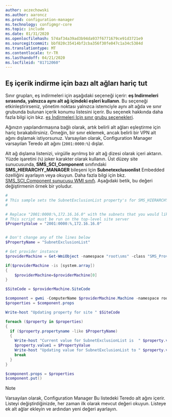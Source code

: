 ```yaml
---
author: aczechowski
ms.author: aaroncz
ms.prod: configuration-manager
ms.technology: configmgr-core
ms.topic: include
ms.date: 01/31/2020
ms.openlocfilehash: 574af34a39ad3b94da937f6771679ce91d3721e9
ms.sourcegitcommit: bbf820c35414bf2cba356f30fe047c1a34c5384d
ms.translationtype: MT
ms.contentlocale: tr-TR
ms.lasthandoff: 04/21/2020
ms.locfileid: "81712060"
---
```

## <a name="exclude-certain-subnets-for-peer-content-download"></a><a name="bkmk_subnet"></a>Eş içerik indirme için bazı alt ağları hariç tut

<!--3555777-->

Sınır grupları, eş indirmeleri için aşağıdaki seçeneği içerir: **eş Indirmeleri sırasında, yalnızca aynı alt ağ içindeki eşleri kullanın**. Bu seçeneği etkinleştirirseniz, yönetim noktası yalnızca istemciyle aynı alt ağda ve sınır grubunda bulunan içerik konumu listesini içerir. Bu seçenek hakkında daha fazla bilgi için bkz. [eş İndirmeleri Için sınır grubu seçenekleri](../../../../servers/deploy/configure/boundary-groups.md#bkmk_bgoptions).

Ağınızın yapılandırmasına bağlı olarak, artık belirli alt ağları eşleştirme için hariç bırakabilirsiniz. Örneğin, bir sınır eklemek, ancak belirli bir VPN alt ağını dışlamak istiyorsunuz. Varsayılan olarak, Configuration Manager varsayılan Teredo alt ağını (`2001:0000:%`) dışlar.

Alt ağ dışlama listenizi, virgülle ayrılmış bir alt ağ dizesi olarak içeri aktarın. Yüzde işaretini (`%`) joker karakter olarak kullanın. Üst düzey site sunucusunda, **SMS_SCI_Component** sınıfındaki **SMS_HIERARCHY_MANAGER** bileşeni Için **Subnetexclusıonlist** Embedded özelliğini ayarlayın veya okuyun. Daha fazla bilgi için bkz. [SMS_SCI_Component sunucusu WMI sınıfı](../../../../../develop/reference/core/servers/configure/sms_sci_component-server-wmi-class.md). Aşağıdaki betik, bu değeri değiştirmenin örnek bir yoludur.

```PowerShell
#
# This sample sets the SubnetExclusionList property's for SMS_HIERARCHY_MANAGER component for the top-level site
#

# Replace "2001:0000:%,172.16.16.0" with the subnets that you would like to exclude. It's a comma separated string.
# This script must be run on the top-level site server
$PropertyValue = "2001:0000:%,172.16.16.0"


# Don't change any of the lines below
$PropertyName = "SubnetExclusionList"

# Get provider instance
$providerMachine = Get-WmiObject -namespace "root\sms" -class "SMS_ProviderLocation"

if($providerMachine -is [system.array])
{
    $providerMachine=$providerMachine[0]
}

$SiteCode = $providerMachine.SiteCode

$component = gwmi -ComputerName $providerMachine.Machine -namespace root\sms\site_$SiteCode -query 'select comp.* from sms_sci_component comp join SMS_SCI_SiteDefinition sdef on sdef.SiteCode=comp.SiteCode where sdef.ParentSiteCode="" and comp.componentname="SMS_HIERARCHY_MANAGER"'
$properties = $component.props

Write-host "Updating property for site " $SiteCode

foreach ($property in $properties)
{
  if ($property.propertyname -like $PropertyName) 
  {
    Write-host "Current value for SubnetExclusionList is  " $property.value1
    $property.value1 = $PropertyValue
    Write-host "Updating value for SubnetExclusionList to " $property.value1
    break
  }
}

$component.props = $properties
$component.put()
```

> [!NOTE]
> Varsayılan olarak, Configuration Manager Bu listedeki Teredo alt ağını içerir. Listeyi değiştirdiğinizde, her zaman ilk olarak mevcut değeri okuyun. Listeye ek alt ağlar ekleyin ve ardından yeni değeri ayarlayın.
